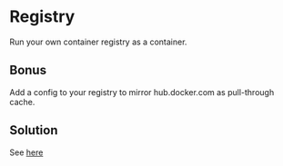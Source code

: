 # Registry

Run your own container registry as a container.

## Bonus

Add a config to your registry to mirror hub.docker.com as pull-through cache.

## Solution

See [here](./solution.md)
